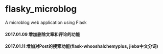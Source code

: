 # flasky_microblog
A microblog web application using Flask

#### 2017.01.09 增加删除文章和评论的功能
#### 2017.01.11 增加对Post的搜索功能(flask-whooshalchemyplus, jieba中文分词)
